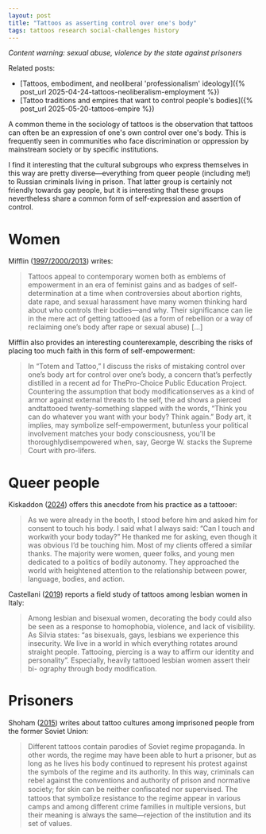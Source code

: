 ```yaml
---
layout: post
title: "Tattoos as asserting control over one's body"
tags: tattoos research social-challenges history
---
```


*Content warning: sexual abuse, violence by the state against prisoners*

Related posts:  
- [Tattoos, embodiment, and neoliberal 'professionalism' ideology]({% post_url 2025-04-24-tattoos-neoliberalism-employment %})  
- [Tattoo traditions and empires that want to control people's bodies]({% post_url 2025-05-20-tattoos-empire %})  

A common theme in the sociology of tattoos is the observation that tattoos can often be an expression of one's own control over one's body. This is frequently seen in communities who face discrimination or oppression by mainstream society or by specific institutions.

I find it interesting that the cultural subgroups who express themselves in this way are pretty diverse—everything from queer people (including me!) to Russian criminals living in prison. That latter group is certainly not friendly towards gay people, but it is interesting that these groups nevertheless share a common form of self-expression and assertion of control.

# Women
Mifflin ([1997/2000/2013](https://margotmifflin.com/books/bodies-of-subversion-3rd-edition/)) writes:

> Tattoos appeal to contemporary women both as emblems of empowerment in an era of feminist gains and as badges of self-determination at a time when controversies about abortion rights, date rape, and sexual harassment have many women thinking hard about who controls their bodies—and why. Their significance can lie in the mere act of getting tattooed (as a form of rebellion or a way of reclaiming one’s body after rape or sexual abuse) [...]

Mifflin also provides an interesting counterexample, describing the risks of placing too much faith in this form of self-empowerment:


> In “Totem and Tattoo,” I discuss the risks of mistaking control over one’s body art for control over one’s body, a concern that’s perfectly distilled in a recent ad for ThePro-Choice Public Education Project. Countering the assumption that body modificationserves as a kind of armor against external threats to the self, the ad shows a pierced andtattooed twenty-something slapped with the words, “Think you can do whatever you want with your body? Think again.” Body art, it implies, may symbolize self-empowerment, butunless your political involvement matches your body consciousness, you'll be thoroughlydisempowered when, say, George W. stacks the Supreme Court with pro-lifers.


# Queer people
Kiskaddon ([2024](https://www.sup.org/books/sociology/blood-and-lightning)) offers this anecdote from his practice as a tattooer:
> As we were already in the booth, I stood before him and asked him for consent to touch his body. I said what I always said: “Can I touch and workwith your body today?” He thanked me for asking, even though it was obvious I’d be touching him. Most of my clients offered a similar thanks. The majority were women, queer folks, and young men dedicated to a politics of bodily autonomy. They approached the world with heightened attention to the relationship between power, language, bodies, and action.

Castellani ([2019](https://www.taylorfrancis.com/chapters/edit/10.4324/9780429319228-3/identity-gender-roles-tattooing-among-italian-lesbian-women-alessandra-castellani)) reports a field study of tattoos among lesbian women in Italy:

> Among lesbian and bisexual women, decorating the body could also be seen as a response to homophobia, violence, and lack of visibility. As Silvia states: “as bisexuals, gays, lesbians we experience this insecurity. We live in a world in which everything rotates around straight people. Tattooing, piercing is a way to affirm our identity and personality”. Especially, heavily tattooed lesbian women assert their bi- ography through body modification.

# Prisoners

Shoham ([2015](https://link.springer.com/book/10.1007/978-3-319-15871-6)) writes about tattoo cultures among imprisoned people from the former Soviet Union:  

> Different tattoos contain parodies of Soviet regime propaganda. In other words, the regime may have been able to hurt a prisoner, but as long as he lives his body continued to represent his protest against the symbols of the regime and its authority. In this way, criminals can rebel against the conventions and authority of prison and normative society; for skin can be neither conﬁscated nor supervised. The tattoos that symbolize resistance to the regime appear in various camps and among different crime families in multiple versions, but their meaning is always the same—rejection of the institution and its set of values.
